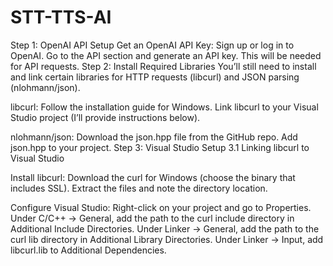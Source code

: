 # STT-TTS-AI
Step 1: OpenAI API Setup
Get an OpenAI API Key:
Sign up or log in to OpenAI.
Go to the API section and generate an API key. This will be needed for API requests.
Step 2: Install Required Libraries
You’ll still need to install and link certain libraries for HTTP requests (libcurl) and JSON parsing (nlohmann/json).

libcurl:
Follow the installation guide for Windows.
Link libcurl to your Visual Studio project (I’ll provide instructions below).

nlohmann/json:
Download the json.hpp file from the GitHub repo.
Add json.hpp to your project.
Step 3: Visual Studio Setup
3.1 Linking libcurl to Visual Studio

Install libcurl:
Download the curl for Windows (choose the binary that includes SSL).
Extract the files and note the directory location.

Configure Visual Studio:
Right-click on your project and go to Properties.
Under C/C++ -> General, add the path to the curl include directory in Additional Include Directories.
Under Linker -> General, add the path to the curl lib directory in Additional Library Directories.
Under Linker -> Input, add libcurl.lib to Additional Dependencies.
